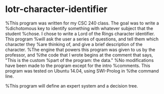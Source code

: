 # lotr-character-identifier

%This program was written for my CSC 240 class. The goal was to write a 
%dichotomous key to identify something with whatever subject that the student
%chose. I chose to write a Lord of the Rings character identifier. This program
%will ask the user a series of questions, and tell them which character they
%are thinking of, and give a brief description of the character.
%The engine that powers this program was given to us by the professor, and 
%the code that I wrote begins at the comment that says, "This is the custom
%part of the program: the data."
%No modifications have been made to the program except for the intro
%comments. This program was tested on Ubuntu 14.04, using SWI-Prolog in
%the command line.

%This program will define an expert system and a decision tree.

